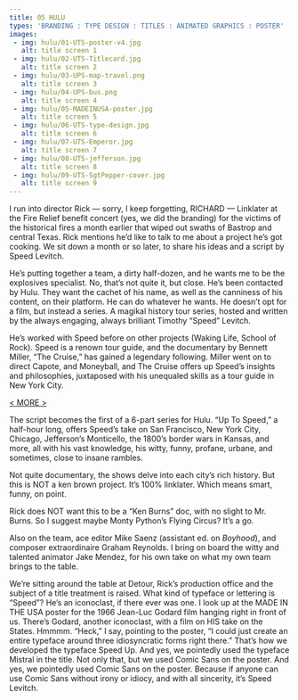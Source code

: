 ```yaml
---
title: 05 HULU
types: 'BRANDING : TYPE DESIGN : TITLES : ANIMATED GRAPHICS : POSTER'
images:
 - img: hulu/01-UTS-poster-v4.jpg
   alt: title screen 1
 - img: hulu/02-UTS-Titlecard.jpg
   alt: title screen 2
 - img: hulu/03-UPS-map-travel.png
   alt: title screen 3
 - img: hulu/04-UPS-bus.png
   alt: title screen 4
 - img: hulu/05-MADEINUSA-poster.jpg
   alt: title screen 5
 - img: hulu/06-UTS-type-design.jpg
   alt: title screen 6
 - img: hulu/07-UTS-Emperor.jpg
   alt: title screen 7
 - img: hulu/08-UTS-jefferson.jpg
   alt: title screen 8
 - img: hulu/09-UTS-SgtPepper-cover.jpg
   alt: title screen 9
---
```


I run into director Rick  — sorry, I keep forgetting, RICHARD — Linklater at the Fire Relief benefit concert (yes, we did the branding) for the victims of the historical fires a month earlier that wiped out swaths of Bastrop and central Texas. Rick mentions he’d like to talk to me about a project he’s got cooking. We sit down a month or so later, to share his ideas and a script by Speed Levitch.

He’s putting together a team, a dirty half-dozen, and he wants me to be the explosives specialist. No, that’s not quite it, but close. He’s been contacted by Hulu. They want the cachet of his name, as well as the canniness of his content, on their platform. He can do whatever he wants. He doesn’t opt for a film, but instead a series. A magikal history tour series, hosted and written by the always engaging, always brilliant Timothy “Speed” Levitch.

He’s worked with Speed before on other projects (Waking Life, School of Rock). Speed is a renown tour guide, and the documentary by Bennett Miller, “The Cruise,” has gained a legendary following. Miller went on to direct Capote, and Moneyball, and The Cruise offers up Speed’s insights and philosophies, juxtaposed with his unequaled skills as a tour guide in New York City.

<a href="#" id="more">&lt; MORE &gt;</a>

<div class="hideit" id="moretext">

The script becomes the first of a 6-part series for Hulu. “Up To Speed,” a half-hour long, offers Speed’s take on San Francisco, New York City, Chicago, Jefferson’s Monticello, the 1800’s border wars in Kansas, and more, all with his vast knowledge, his witty, funny, profane, urbane, and sometimes, close to insane rambles.

Not quite documentary, the shows delve into each city’s rich history. But this is NOT a ken brown project. It’s 100% linklater. Which means smart, funny, on point.

Rick does NOT want this to be a “Ken Burns” doc,  with no slight to Mr. Burns. So I suggest maybe Monty Python’s Flying Circus? It’s a go.

Also on the team, ace editor Mike Saenz (assistant ed. on _Boyhood_), and composer extraordinaire Graham Reynolds. I bring on board the witty and talented animator Jake Mendez, for his own take on what my own team brings to the table. 

We’re sitting around the table at Detour, Rick’s production office and the subject of a title treatment is raised. What kind of typeface or lettering is “Speed”? He’s an iconoclast, if there ever was one. I look up at the MADE IN THE USA poster for the 1966 Jean-Luc Godard film hanging right in front of us. There’s Godard, another iconoclast, with a film on HIS take on the States. Hmmmm. “Heck,” I say, pointing to the poster, “I could just create an entire typeface around three idiosyncratic forms right there.” That’s how we developed the typeface Speed Up. And yes, we pointedly used the typeface Mistral in the title. Not only that, but we used Comic Sans on the poster. And yes, we pointedly used Comic Sans on the poster. Because if anyone can use Comic Sans without irony or idiocy, and with all sincerity, it’s Speed Levitch. 

</div>

<!--
<iframe src="https://player.vimeo.com/video/46722989" width="640" height="360" frameborder="0" allow="autoplay; fullscreen" allowfullscreen></iframe>
-->
